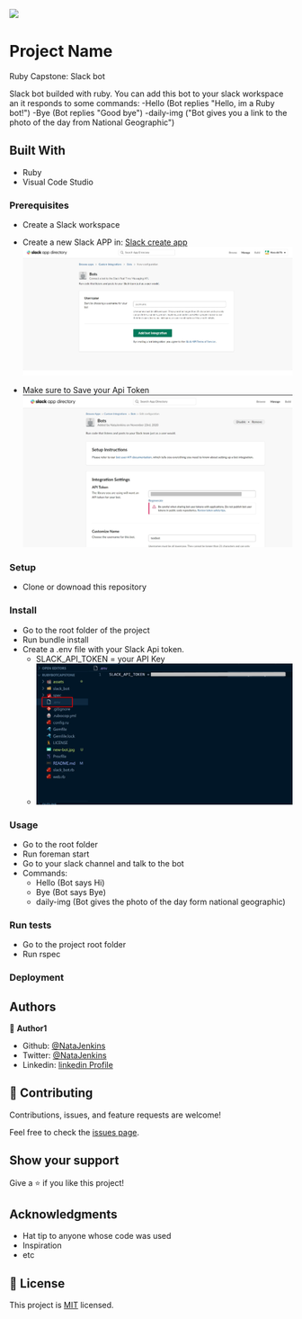 ![](https://img.shields.io/badge/Microverse-blueviolet)

# Project Name

Ruby Capstone: Slack bot

Slack bot builded with ruby. 
You can add this bot to your slack workspace an it responds to some commands:
-Hello (Bot replies "Hello, im a Ruby bot!")
-Bye (Bot replies "Good bye")
-daily-img ("Bot gives you a link to the photo of the day from National Geographic")

## Built With

- Ruby
- Visual Code Studio

### Prerequisites
- Create a Slack workspace

- Create a new Slack APP in: [Slack create app](https://api.slack.com/apps?new_app=1)
  ![screenshot](./assets/new-bot.jpg)
- Make sure to Save your Api Token
  ![screenshot](./assets/bot-api.jpg)

### Setup
- Clone or downoad this repository
### Install
- Go to the root folder of the project
- Run bundle install
- Create a .env file with your Slack Api token.
  - SLACK_API_TOKEN = your API Key
  - ![screenshot](./assets/.env.jpg)
### Usage
- Go to the root folder
- Run foreman start
- Go to your slack channel and talk to the bot
- Commands:
  - Hello (Bot says Hi)
  - Bye (Bot says Bye)
  - daily-img (Bot gives the photo of the day form national geographic)

### Run tests
- Go to the project root folder
- Run rspec

### Deployment



## Authors

👤 **Author1**

- Github: [@NataJenkins](https://github.com/NataJenkins)
- Twitter: [@NataJenkins](https://twitter.com/NataJenkins)
- Linkedin: [linkedin Profile](https://www.linkedin.com/in/natalia-macias-a11a20187/)

## 🤝 Contributing

Contributions, issues, and feature requests are welcome!

Feel free to check the [issues page](issues/).

## Show your support

Give a ⭐️ if you like this project!

## Acknowledgments

- Hat tip to anyone whose code was used
- Inspiration
- etc

## 📝 License

This project is [MIT](lic.url) licensed.
